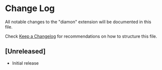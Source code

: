 # Change Log
All notable changes to the "diamon" extension will be documented in this file.

Check [Keep a Changelog](http://keepachangelog.com/) for recommendations on how to structure this file.

## [Unreleased]
- Initial release